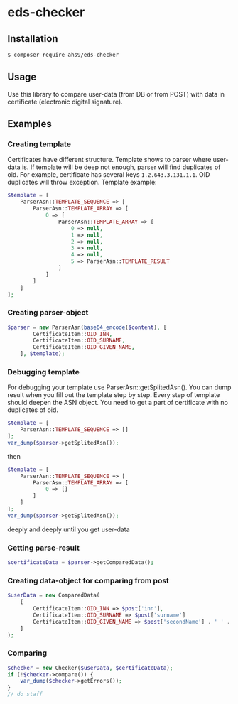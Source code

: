 # eds-checker

## Installation

```bash
$ composer require ahs9/eds-checker
```

## Usage

Use this library to compare user-data (from DB or from POST) with data in certificate (electronic digital signature).

## Examples

### Creating template
Certificates have different structure. Template shows to parser where user-data is. If template will be deep not enough,
parser will find duplicates of oid. For example, certificate has several keys `1.2.643.3.131.1.1`.
OID duplicates will throw exception. Template example:

```php
$template = [
    ParserAsn::TEMPLATE_SEQUENCE => [
        ParserAsn::TEMPLATE_ARRAY => [
            0 => [
                ParserAsn::TEMPLATE_ARRAY => [
                    0 => null,
                    1 => null,
                    2 => null,
                    3 => null,
                    4 => null,
                    5 => ParserAsn::TEMPLATE_RESULT
                ]
            ]
        ]
    ]
];
```

### Creating parser-object

```php
$parser = new ParserAsn(base64_encode($content), [
        CertificateItem::OID_INN,
        CertificateItem::OID_SURNAME,
        CertificateItem::OID_GIVEN_NAME,
    ], $template);
```

### Debugging template
For debugging your template use ParserAsn::getSplitedAsn(). You can dump result when you fill out the template step by step.
Every step of template should deepen the ASN object. You need to get a part of certificate with no duplicates of oid.

```php
$template = [
    ParserAsn::TEMPLATE_SEQUENCE => []
];
var_dump($parser->getSplitedAsn());
```
then
```php
$template = [
    ParserAsn::TEMPLATE_SEQUENCE => [
        ParserAsn::TEMPLATE_ARRAY => [
            0 => []
        ]
    ]
];
var_dump($parser->getSplitedAsn());
```
deeply and deeply until you get user-data

### Getting parse-result

```php
$certificateData = $parser->getComparedData();
```

### Creating data-object for comparing from post

```php
$userData = new ComparedData(
    [
        CertificateItem::OID_INN => $post['inn'],
        CertificateItem::OID_SURNAME => $post['surname']
        CertificateItem::OID_GIVEN_NAME => $post['secondName'] . ' ' . $post['lastName']
    ]
);
```

### Comparing

```php
$checker = new Checker($userData, $certificateData);
if (!$checker->compare()) {
    var_dump($checker->getErrors());
}
// do staff
```
